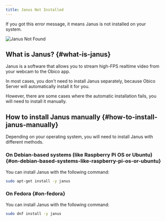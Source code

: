 ```yaml
---
title: Janus Not Installed
---
```


If you got this error message, it means Janus is not installed on your system.

![Janus Not Found](/img/user-guides/helpdocs/janus-not-found-warning.png)

## What is Janus? {#what-is-janus}

Janus is a software that allows you to stream high-FPS realtime video from your webcam to the Obico app.

In most cases, you don't need to install Janus separately, because Obico Server will automatically install it for you.

However, there are some cases where the automatic installation fails, you will need to install it manually.

## How to install Janus manually {#how-to-install-janus-manually}

Depending on your operating system, you will need to install Janus with different methods.

### On Debian-based systems (like Raspberry Pi OS or Ubuntu) {#on-debian-based-systems-like-raspberry-pi-os-or-ubuntu}

You can install Janus with the following command:

```bash
sudo apt-get install -y janus
```

### On Fedora {#on-fedora}

You can install Janus with the following command:

```bash
sudo dnf install -y janus
```
